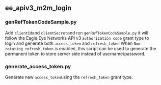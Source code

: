 ## ee_apiv3_m2m_login

### genRefTokenCodeSample.py
Add `clientId`and `clientSecret`and run `genRefTokenCodeSample.py` it will follow the Eagle Eye Networks API v3 `authorization code` grant type to login and generate both `access_token` and `refresh_token`
When `Non-rotating refresh_token` is enabled, this script can be used to generate the permanent token to store server side instead of username/password.

### generate_access_token.py
Generate new `access_token`using the `refresh_token` grant type.
